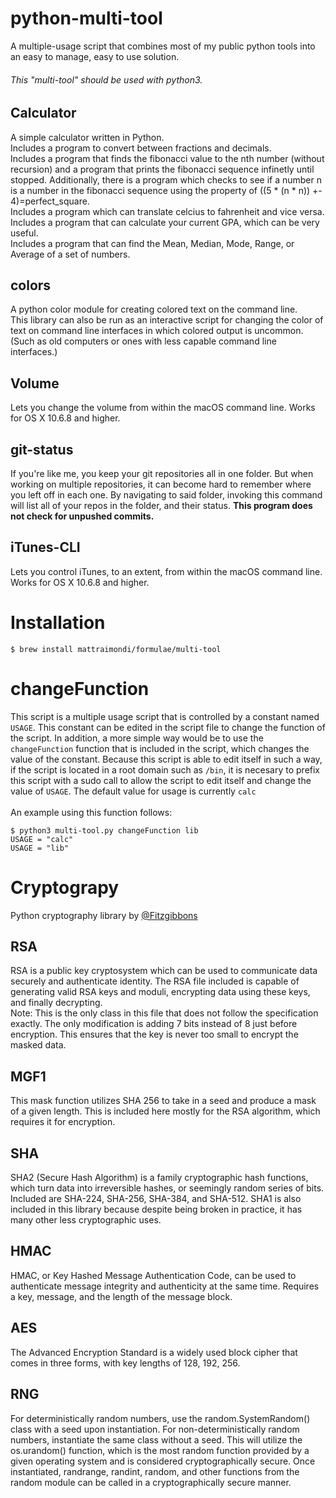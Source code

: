 # python-multi-tool
A multiple-usage script that combines most of my public python tools into an easy to manage, easy to use solution.

###### This "multi-tool" should be used with python3.

## Calculator
A simple calculator written in Python.<br>
Includes a program to convert between fractions and decimals.<br>
Includes a program that finds the fibonacci value to the nth number (without recursion) and a program that prints the fibonacci sequence infinetly until stopped. Additionally, there is a program which checks to see if a number n is a number in the fibonacci sequence using the property of ((5 * (n * n)) +- 4)=perfect_square.<br>
Includes a program which can translate celcius to fahrenheit and vice versa.<br>
Includes a program that can calculate your current GPA, which can be very useful.<br>
Includes a program that can find the Mean, Median, Mode, Range, or Average of a set of numbers.

## colors
A python color module for creating colored text on the command line.<br>
This library can also be run as an interactive script for changing the color of text on command line interfaces in which colored output is uncommon. (Such as old computers or ones with less capable command line interfaces.)

## Volume
Lets you change the volume from within the macOS command line. Works for OS X 10.6.8 and higher.

## git-status
If you're like me, you keep your git repositories all in one folder. But when working on multiple repositories, it can become hard to remember where you left off in each one. By navigating to said folder, invoking this command will list all of your repos in the folder, and their status. **This program does not check for unpushed commits.**

## iTunes-CLI
Lets you control iTunes, to an extent, from within the macOS command line. Works for OS X 10.6.8 and higher.

# Installation
```
$ brew install mattraimondi/formulae/multi-tool
```

# changeFunction
This script is a multiple usage script that is controlled by a constant named `USAGE`. This constant can be edited in the script file to change the function of the script. In addition, a more simple way would be to use the `changeFunction` function that is included in the script, which changes the value of the constant. Because this script is able to edit itself in such a way, if the script is located in a root domain such as `/bin`, it is necesary to prefix this script with a sudo call to allow the script to edit itself and change the value of `USAGE`. The default value for usage is currently `calc` <br><br>
An example using this function follows:
```
$ python3 multi-tool.py changeFunction lib
USAGE = "calc"
USAGE = "lib"
```

# Cryptograpy
Python cryptography library by <a href="https://github.com/Fitzgibbons">@Fitzgibbons</a>

## RSA
RSA is a public key cryptosystem which can be used to communicate data securely and authenticate identity. The RSA file included is capable of generating valid RSA keys and moduli, encrypting data using these keys, and finally decrypting.  
Note: This is the only class in this file that does not follow the specification exactly. The only modification is adding  7 bits instead of 8 just before encryption. This ensures that the key is never too small to encrypt the masked data.

## MGF1
This mask function utilizes SHA 256 to take in a seed and produce a mask of a given length. This is included here mostly for the RSA algorithm, which requires it for encryption.

## SHA
SHA2 (Secure Hash Algorithm) is a family cryptographic hash functions, which turn data into irreversible hashes, or seemingly random series of bits. Included are SHA-224, SHA-256, SHA-384, and SHA-512.
SHA1 is also included in this library because despite being broken in practice, it has many other less cryptographic uses.

## HMAC
HMAC, or Key Hashed Message Authentication Code, can be used to authenticate message integrity and authenticity at the same time. Requires a key, message, and the length of the message block.

## AES
The Advanced Encryption Standard is a widely used block cipher that comes in three forms, with key lengths of 128, 192, 256.

## RNG
For deterministically random numbers, use the random.SystemRandom() class with a seed upon instantiation. For non-deterministically random numbers, instantiate the same class without a seed. This will utilize the os.urandom() function, which is the most random function provided by a given operating system and is considered cryptographically secure. Once instantiated, randrange, randint, random, and other functions from the random module can be called in a cryptographically secure manner.

